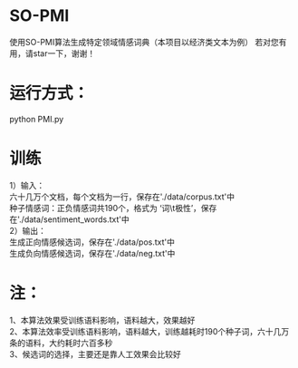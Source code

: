 # SO-PMI
使用SO-PMI算法生成特定领域情感词典（本项目以经济类文本为例）
若对您有用，请star一下，谢谢！

# 运行方式： 
python PMI.py  

# 训练
1）输入：  
六十几万个文档，每个文档为一行，保存在'./data/corpus.txt'中  
种子情感词：正负情感词共190个，格式为 ‘词\t极性’，保存在'./data/sentiment_words.txt'中  
2）输出：  
  生成正向情感候选词，保存在'./data/pos.txt'中   
生成负向情感候选词，保存在'./data/neg.txt'中  

# 注：
1、本算法效果受训练语料影响，语料越大，效果越好  
2、本算法效率受训练语料影响，语料越大，训练越耗时190个种子词，六十几万条的语料，大约耗时六百多秒  
3、候选词的选择，主要还是靠人工效果会比较好
